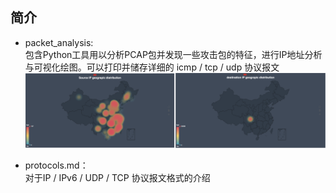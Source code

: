 简介
--------

* packet_analysis:  
包含Python工具用以分析PCAP包并发现一些攻击包的特征，进行IP地址分析与可视化绘图。可以打印并储存详细的 icmp / tcp / udp 协议报文 
![Image](/images/IPGeoGraph.png "源IP地址分析地图")

* protocols.md：  
对于IP / IPv6 / UDP / TCP 协议报文格式的介绍
